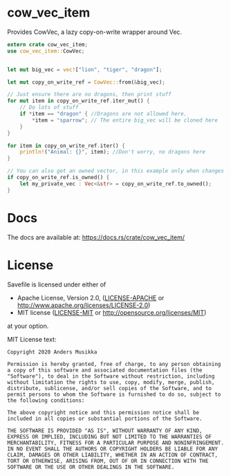 # cow_vec_item

Provides CowVec, a lazy copy-on-write wrapper around Vec.

```rust
extern crate cow_vec_item;
use cow_vec_item::CowVec;


let mut big_vec = vec!["lion", "tiger", "dragon"];

let mut copy_on_write_ref = CowVec::from(&big_vec);

// Just ensure there are no dragons, then print stuff
for mut item in copy_on_write_ref.iter_mut() {
    // Do lots of stuff
    if *item == "dragon" { //Dragons are not allowed here.
        *item = "sparrow"; // The entire big_vec will be cloned here
    }
}

for item in copy_on_write_ref.iter() {
    println!("Animal: {}", item); //Don't worry, no dragons here
}

// You can also get an owned vector, in this example only when changes were detected
if copy_on_write_ref.is_owned() {
    let my_private_vec : Vec<&str> = copy_on_write_ref.to_owned();
}

```

# Docs

The docs are available at: https://docs.rs/crate/cow_vec_item/
 

# License

Savefile is licensed under either of

 * Apache License, Version 2.0, ([LICENSE-APACHE](LICENSE-APACHE) or
   http://www.apache.org/licenses/LICENSE-2.0)
 * MIT license ([LICENSE-MIT](LICENSE-MIT) or
   http://opensource.org/licenses/MIT)

at your option.

MIT License text:

```
Copyright 2020 Anders Musikka

Permission is hereby granted, free of charge, to any person obtaining a copy of this software and associated documentation files (the "Software"), to deal in the Software without restriction, including without limitation the rights to use, copy, modify, merge, publish, distribute, sublicense, and/or sell copies of the Software, and to permit persons to whom the Software is furnished to do so, subject to the following conditions:

The above copyright notice and this permission notice shall be included in all copies or substantial portions of the Software.

THE SOFTWARE IS PROVIDED "AS IS", WITHOUT WARRANTY OF ANY KIND, EXPRESS OR IMPLIED, INCLUDING BUT NOT LIMITED TO THE WARRANTIES OF MERCHANTABILITY, FITNESS FOR A PARTICULAR PURPOSE AND NONINFRINGEMENT. IN NO EVENT SHALL THE AUTHORS OR COPYRIGHT HOLDERS BE LIABLE FOR ANY CLAIM, DAMAGES OR OTHER LIABILITY, WHETHER IN AN ACTION OF CONTRACT, TORT OR OTHERWISE, ARISING FROM, OUT OF OR IN CONNECTION WITH THE SOFTWARE OR THE USE OR OTHER DEALINGS IN THE SOFTWARE.

```
